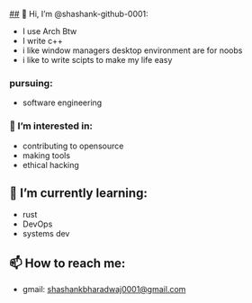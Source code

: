 [##](##) 👋 Hi, I’m @shashank-github-0001:

* I use Arch Btw
* I write c++
* i like window managers desktop environment are for noobs
* i like to write scipts to make my life easy

### pursuing:

* software engineering

### 👀 I’m interested in:

* contributing to opensource
* making tools
* ethical hacking

## 🌱 I’m currently learning:

* rust
* DevOps
* systems dev

## 📫 How to reach me:

* gmail: shashankbharadwaj0001@gmail.com

